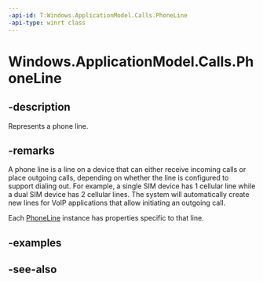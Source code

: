 ----api-id: T:Windows.ApplicationModel.Calls.PhoneLine
-api-type: winrt class
---<!-- Class syntax.public class PhoneLine : Windows.ApplicationModel.Calls.IPhoneLine--># Windows.ApplicationModel.Calls.PhoneLine## -descriptionRepresents a phone line.## -remarksA phone line is a line on a device that can either receive incoming calls or place outgoing calls, depending on whether the line is configured to support dialing out. For example, a single SIM device has 1 cellular line while a dual SIM device has 2 cellular lines. The system will automatically create new lines for VoIP applications that allow initiating an outgoing call.Each [PhoneLine](phoneline.md) instance has properties specific to that line.## -examples## -see-also